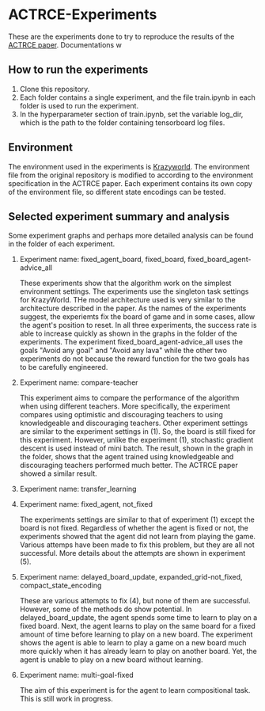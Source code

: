 # ACTRCE-Experiments
These are the experiments done to try to reproduce the results of the [ACTRCE paper](https://arxiv.org/abs/1902.04546). Documentations w

## How to run the experiments
1. Clone this repository.
2. Each folder contains a single experiment, and the file train.ipynb in each folder is used to run the experiment.
3. In the hyperparameter section of train.ipynb, set the variable log_dir, which is the path to the folder containing tensorboard log files.

## Environment 
The environment used in the experiments is [Krazyworld](https://github.com/bstadie/krazyworld). The environment file from the original repository is modified to according to the environment specification in the ACTRCE paper. Each experiment contains its own copy of the environment file, so different state encodings can be tested.

## Selected experiment summary and analysis
Some experiment graphs and perhaps more detailed analysis can be found in the folder of each experiment.

1. Experiment name: fixed_agent_board, fixed_board, fixed_board_agent-advice_all
 
   These experiments show that the algorithm work on the simplest environment settings. The experiments use the singleton task settings for KrazyWorld. THe model architecture used is very similar to the architecture described in the paper. As the names of the experiments suggest, the experiemts fix the board of game and in some cases, allow the agent's position to reset. In all three experiments, the success rate is able to increase quickly as shown in the graphs in the folder of the experiments. The experiment fixed_board_agent-advice_all uses the goals "Avoid any goal" and "Avoid any lava" while the other two experiments do not because the reward function for the two goals has to be carefully engineered.

2. Experiment name: compare-teacher

    This experiment aims to compare the performance of the algorithm when using different teachers. More specifically, the experiment compares using optimistic and discouraging teachers to using knowledgeable and discouraging teachers. Other experiment settings are similar to the experiment settings in (1). So, the board is still fixed for this experiment. However, unlike the experiment (1), stochastic gradient descent is used instead of mini batch. The result, shown in the graph in the folder, shows that the agent trained using knowledgeable and discouraging teachers performed much better. The ACTRCE paper showed a similar result.

3. Experiment name: transfer_learning

   

4. Experiment name: fixed_agent, not_fixed

    The experiments settings are similar to that of experiment (1) except the board is not fixed. Regardless of whether the agent is fixed or not, the experiments showed that the agent did not learn from playing the game. Various attemps have been made to fix this problem, but they are all not successful. More details about the attempts are shown in experiment (5).

5. Experiment name: delayed_board_update, expanded_grid-not_fixed, compact_state_encoding

    These are various attempts to fix (4), but none of them are successful. However, some of the methods do show potential. In delayed_board_update, the agent spends some time to learn to play on a fixed board. Next, the agent learns to play on the same board for a fixed amount of time before learning to play on a new board. The experiment shows the agent is able to learn to play a game on a new board much more quickly when it has already learn to play on another board. Yet, the agent is unable to play on a new board without learning.  

6. Experiment name: multi-goal-fixed

   The aim of this experiment is for the agent to learn compositional task. This is still work in progress.

